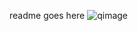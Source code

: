 readme goes here 
![qimage](https://github.com/guzmanwolfrank/QuantTrading/assets/29739578/d475bb7a-392c-4f5c-aad8-94efd4b1f531)
